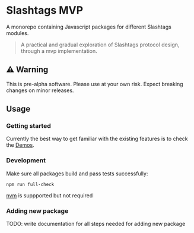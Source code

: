 # Slashtags MVP

A monorepo containing Javascript packages for different Slashtags modules.

> A practical and gradual exploration of Slashtags protocol design, through a mvp implementation.

## ⚠️ Warning

This is pre-alpha software. Please use at your own risk. Expect breaking changes on minor releases.

## Usage

### Getting started

Currently the best way to get familiar with the existing features is to check the [Demos](./demo/README.md).

### Development

Make sure all packages build and pass tests successfully:

```
npm run full-check
```

[nvm](https://github.com/nvm-sh/nvm#intro) is suppported but not required

### Adding new package

TODO: write documentation for all steps needed for adding new package
